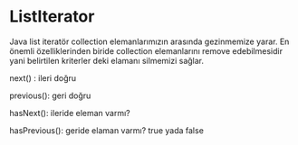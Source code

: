 # ListIterator

Java list iteratör collection elemanlarımızın arasında gezinmemize yarar. En önemli özelliklerinden biride collection elemanlarını remove edebilmesidir yani belirtilen kriterler deki elamanı silmemizi sağlar.

next() : ileri doğru

previous(): geri doğru

hasNext(): ileride eleman varmı?

hasPrevious(): geride elaman varmı? true yada false
